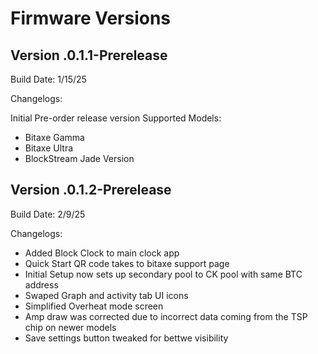 # Firmware Versions

## Version .0.1.1-Prerelease
Build Date: 1/15/25

Changelogs:

Initial Pre-order release version
Supported Models:
- Bitaxe Gamma
- Bitaxe Ultra
- BlockStream Jade Version

## Version .0.1.2-Prerelease
Build Date: 2/9/25

Changelogs:
- Added Block Clock to main clock app
- Quick Start QR code takes to bitaxe support page
- Initial Setup now sets up secondary pool to CK pool with same BTC address
- Swaped Graph and activity tab UI icons
- Simplified Overheat mode screen
- Amp draw was corrected due to incorrect data coming from the TSP chip on newer models
- Save settings button tweaked for bettwe visibility
